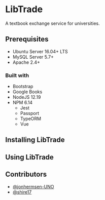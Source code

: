 # LibTrade

A textbook exchange service for universities.

## Prerequisites

* Ubuntu Server 16.04+ LTS
* MySQL Server 5.7+
* Apache 2.4+

### Built with

* Bootstrap
* Google Books
* NodeJS 12.19
* NPM 6.14
  * Jest
  * Passport
  * TypeORM
  * Vue

## Installing LibTrade

## Using LibTrade

## Contributors

* [@jonhermsen-UNO](https://github.com/jonhermsen-UNO)
* [@shire17](https://github.com/shire17)

